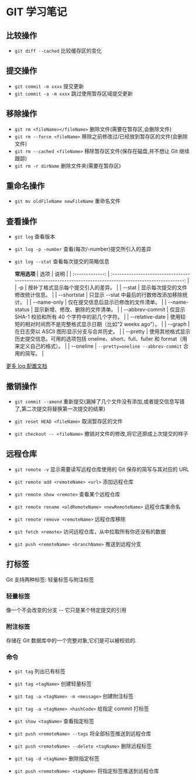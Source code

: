 # GIT 学习笔记

## 比较操作

- `git diff --cached` 比较缓存区的变化

## 提交操作

- `git commit -m xxxx` 提交更新
- `git commit -a -m xxxx` 跳过使用暂存区域提交更新

## 移除操作

- `git rm <fileName></fileName>` 删除文件(需要在暂存区,会删除文件)
- `git rm --force <fileName>` 移除之前修改过/已经放到暂存区的文件(会删除文件)
- `git rm --cached <fileName>` 移除暂存区文件(保存在磁盘,并不想让 Git 继续跟踪)
- `git rm -r dirName` 删除文件夹(需要在暂存区)

## 重命名操作

- `git mv oldFileName newFileName` 重命名文件

## 查看操作

- `git log` 查看版本
- `git log -p -number` 查看(每次/-number)提交所引入的差异
- `git log --stat` 查看每次提交的简略信息

  **常用选项**
  | 选项 | 说明 |
  | :-------------: | :---------------------------------------------------------------------------------------------------------: |
  | -p | 按补丁格式显示每个提交引入的差异。 |
  | --stat | 显示每次提交的文件修改统计信息。 |
  | --shortstat | 只显示 --stat 中最后的行数修改添加移除统计。 |
  | --name-only | 仅在提交信息后显示已修改的文件清单。 |
  | --name-status | 显示新增、修改、删除的文件清单。 |
  | --abbrev-commit | 仅显示 SHA-1 校验和所有 40 个字符中的前几个字符。 |
  | --relative-date | 使用较短的相对时间而不是完整格式显示日期（比如“2 weeks ago”）。 |
  | --graph | 在日志旁以 ASCII 图形显示分支与合并历史。 |
  | --pretty | 使用其他格式显示历史提交信息。可用的选项包括 oneline、short、full、fuller 和 format（用来定义自己的格式）。 |
  | --oneline | `--pretty=oneline --abbrev-commit` 合用的简写。 |

[更多 log 配置文档](https://git-scm.com/book/zh/v2/Git-%E5%9F%BA%E7%A1%80-%E6%9F%A5%E7%9C%8B%E6%8F%90%E4%BA%A4%E5%8E%86%E5%8F%B2)

## 撤销操作

- `git commit --amend` 重新提交(漏掉了几个文件没有添加,或者提交信息写错了,第二次提交将替换第一次提交的结果)

- `git reset HEAD <fileName>` 取消暂存区的文件

- `git checkout -- <fileName>` 撤销对文件的修改,将它还原成上次提交的样子

## 远程仓库

- `git remote -v` 显示需要读写远程仓库使用的 Git 保存的简写与其对应的 URL

- `git remote add <remoteName> <url>` 添加远程仓库

- `git remote show <remote>` 查看某个远程仓库

- `git remote rename <oldRemoteName> <newRemoteName>` 远程仓库重命名

- `git remote remove <remoteName>` 远程仓库移除

- `git fetch <remote>` 访问远程仓库，从中拉取所有你还没有的数据

- `git push <remoteName> <branchName>` 推送到远程分支

## 打标签

Git 支持两种标签: 轻量标签与附注标签

### 轻量标签

像一个不会改变的分支 -- 它只是某个特定提交的引用

### 附注标签

存储在 Git 数据库中的一个完整对象,它们是可以被校验的.

### 命令

- `git tag` 列出已有标签

- `git tag <tagName>` 创建轻量标签

- `git tag -a <tagName> -m <message>` 创建附注标签

- `git tag -a <tagName> <hashCode>` 给指定 commit 打标签

- `git show <tagName>` 查看指定标签

- `git push <remoteName> --tags` 将全部标签推送到远程仓库

- `git push <remoteName> --delete <tagName>` 删除远程标签

- `git tag -d <tagName>` 删除指定标签

- `git push <remoteName> <tagName>` 将指定标签推送到远程仓库
